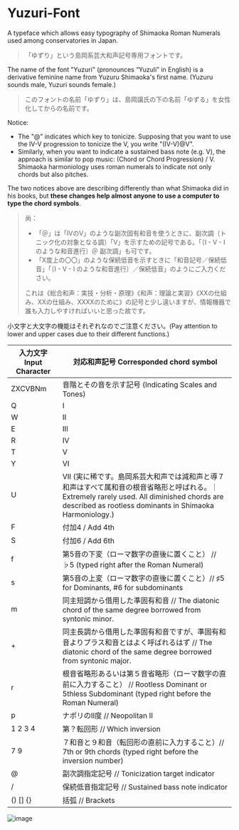 # Yuzuri-Font

A typeface which allows easy typography of Shimaoka Roman Numerals used among conservatories in Japan.

> 「ゆずり」という島岡系芸大和声記号専用フォントです。

The name of the font "Yuzuri" (pronounces “Yuzuli” in English) is a derivative feminine name from Yuzuru Shimaoka's first name. (Yuzuru sounds male, Yuzuri sounds female.)

> このフォントの名前「ゆずり」は、島岡譲氏の下の名前「ゆずる」を女性化してからの名前です。

Notice:

* The "@" indicates which key to tonicize. Supposing that you want to use the IV-V progression to tonicize the V, you write "(IV-V)@V".
* Similarly, when you want to indicate a sustained bass note (e.g. V), the approach is similar to pop music: (Chord or Chord Progression) / V. Shimaoka harmoniology uses roman numerals to indicate not only chords but also pitches.

The two notices above are describing differently than what Shimaoka did in his books, but **these changes help almost anyone to use a computer to type the chord symbols**.

> 尚：
> 
> * 「＠」は「IVのV」のような副次固有和音を使うときに、副次調（トニック化の対象となる調）「V」を示すための記号である。「〔I - V - I のような和音進行〕＠ 副次調」も可です。
> * 「X度上の〇〇」のような保続低音を示すときに「和音記号／保続低音」「〔I - V - I のような和音進行〕／保続低音」のようにご入力ください。
> 
> これは《総合和声：実技・分析・原理》《和声：理論と実習》《XXの仕組み、XXの仕組み、XXXXのために》の記号と少し違いますが、情報機器で誰も入力しやすければいいと思った故です。

小文字と大文字の機能はそれぞれなのでご注意ください。(Pay attention to lower and upper cases due to their different functions.)

| 入力文字 Input Character 	| 対応和声記号 Corresponded chord symbol                                                          	|
|----------	|------------------------------------------------------------------------------------	|
| ZXCVBNm | 音階とその音を示す記号 (Indicating Scales and Tones) |
| Q        	| I                                                                                  	|
| W        	| II                                                                                 	|
| E        	| III                                                                                	|
| R        	| IV                                                                                 	|
| T        	| V                                                                                  	|
| Y        	| VI                                                                                 	|
| U        	| VII  (実に稀です。島岡系芸大和声では減和声と導７和声はすべて属和音の根音省略形と呼ばれる。｜Extremely rarely used. All diminished chords are described as rootless dominants in Shimaoka Harmoniology.)           	|
| F        	| 付加4 / Add 4th                                                                	|
| S        	| 付加6 / Add 6th                                                                   	|
| f        	| 第5音の下変（ローマ数字の直後に置くこと） // ♭5 (typed right after the Roman Numeral)                  	|
| s        	| 第5音の上変（ローマ数字の直後に置くこと）// ♯5 for Dominants, #6 for subdominants                	|
| m        	| 同主短調から借用した準固有和音 // The diatonic chord of the same degree borrowed from syntonic minor.        	|
| +        	| 同主長調から借用した準固有和音ですが、準固有和音よりプラス和音とはよく呼ばれるはず // The diatonic chord of the same degree borrowed from syntonic major. 	|
| r        	| 根音省略形あるいは第５音省略形（ローマ数字の直前に入力すること） // Rootless Dominant or 5thless Subdominant (typed right before the Roman Numeral)    	|
| p        	| ナポリのII度  // Neopolitan II                                                                     	|
| 1 2 3 4  	| 第？転回形  // Which inversion                                                    	|
| 7 9      	| ７和音と９和音（転回形の直前に入力すること）// 7th or 9th chords (typed right before the inversion number)      	|
| @        	| 副次調指定記号 // Tonicization target indicator   	|
| /        	| 保続低音指定記号 // Sustained bass note indicator       	|
| () [] {} 	| 括弧   // Brackets             	|
![image](https://user-images.githubusercontent.com/3164826/123501502-fbddc700-d677-11eb-99b9-91de84965bf4.png)
